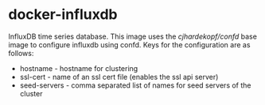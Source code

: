 docker-influxdb
===============

InfluxDB time series database. This image uses the *cjhardekopf/confd* base image to configure influxdb using confd. Keys for the configuration are as follows:
* hostname - hostname for clustering
* ssl-cert - name of an ssl cert file (enables the ssl api server)
* seed-servers - comma separated list of names for seed servers of the cluster
